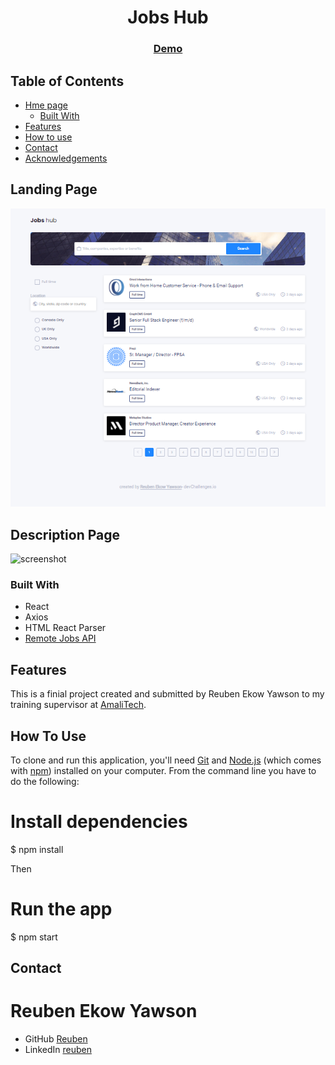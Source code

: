 <h1 align="center">Jobs Hub</h1>


<div align="center">
  <h3>
    <a href="">
      Demo
    </a>
  </h3>
</div>

## Table of Contents

- [Hme page](#home)
  - [Built With](#built-with)
- [Features](#features)
- [How to use](#how-to-use)
- [Contact](#contact)
- [Acknowledgements](#acknowledgements)

## Landing Page

![screenshot](src/components/Screenshot%201.png)

## Description Page

![screenshot](src/components/Screenshot%20.png)


### Built With

* React
* Axios
* HTML React Parser
* [Remote Jobs API](https://remotive.com/api/remote-jobs)

## Features

This is a finial project created and submitted by Reuben Ekow Yawson to my training supervisor at [AmaliTech](https://amalitech.org).

## How To Use

<!-- This is an example, please update according to your application -->

To clone and run this application, you'll need [Git](https://git-scm.com) and [Node.js](https://nodejs.org/en/download/) (which comes with [npm](http://npmjs.com)) installed on your computer. From the command line you have to do the following:

# Install dependencies
$ npm install

Then

# Run the app
$ npm start

## Contact

<h1>Reuben Ekow Yawson</h1>

- GitHub [Reuben](https://github.com/Reuben-Ekow-Yawson)
- LinkedIn [reuben](www.linkedin.com/in/reuben-ekow-yawson)
